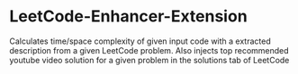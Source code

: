 # LeetCode-Enhancer-Extension
Calculates time/space complexity of given input code with a extracted description from a given LeetCode problem. Also injects top recommended youtube video solution for a given problem in the solutions tab of LeetCode

